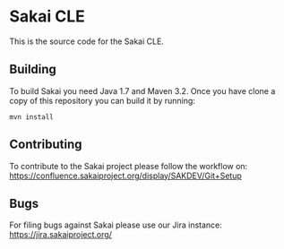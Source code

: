 # Sakai CLE

This is the source code for the Sakai CLE.

## Building

To build Sakai you need Java 1.7 and Maven 3.2. Once you have clone a copy of this repository you can
build it by running:
```
mvn install
```

## Contributing

To contribute to the Sakai project please follow the workflow on:
https://confluence.sakaiproject.org/display/SAKDEV/Git+Setup


## Bugs

For filing bugs against Sakai please use our Jira instance: https://jira.sakaiproject.org/

